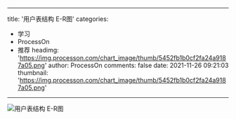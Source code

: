 
---
title: '用户表结构 E-R图'
categories: 
 - 学习
 - ProcessOn
 - 推荐
headimg: 'https://img.processon.com/chart_image/thumb/5452fb1b0cf2fa24a9187a05.png'
author: ProcessOn
comments: false
date: 2021-11-26 09:21:03
thumbnail: 'https://img.processon.com/chart_image/thumb/5452fb1b0cf2fa24a9187a05.png'
---

<div>   
<img class="thumb" alt="用户表结构 E-R图" src="https://img.processon.com/chart_image/thumb/5452fb1b0cf2fa24a9187a05.png" referrerpolicy="no-referrer">
<p></p>  
</div>
            